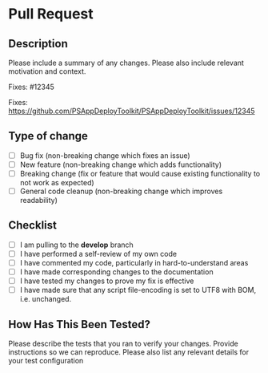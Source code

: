 # Pull Request

## Description

Please include a summary of any changes. Please also include relevant motivation and context.

Fixes: #12345

Fixes: <https://github.com/PSAppDeployToolkit/PSAppDeployToolkit/issues/12345>

## Type of change

- [ ] Bug fix (non-breaking change which fixes an issue)
- [ ] New feature (non-breaking change which adds functionality)
- [ ] Breaking change (fix or feature that would cause existing functionality to not work as expected)
- [ ] General code cleanup (non-breaking change which improves readability)

## Checklist

- [ ] I am pulling to the **develop** branch
- [ ] I have performed a self-review of my own code
- [ ] I have commented my code, particularly in hard-to-understand areas
- [ ] I have made corresponding changes to the documentation
- [ ] I have tested my changes to prove my fix is effective
- [ ] I have made sure that any script file-encoding is set to UTF8 with BOM, i.e. unchanged.

## How Has This Been Tested?

Please describe the tests that you ran to verify your changes. Provide instructions so we can reproduce. Please also list any relevant details for your test configuration

